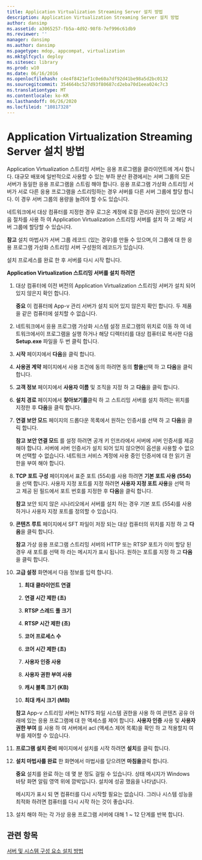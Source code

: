 ```yaml
---
title: Application Virtualization Streaming Server 설치 방법
description: Application Virtualization Streaming Server 설치 방법
author: dansimp
ms.assetid: a3065257-fb5a-4d92-98f8-7ef996c61db9
ms.reviewer: ''
manager: dansimp
ms.author: dansimp
ms.pagetype: mdop, appcompat, virtualization
ms.mktglfcycl: deploy
ms.sitesec: library
ms.prod: w10
ms.date: 06/16/2016
ms.openlocfilehash: c4e4f8421ef1c0e60a7df92d41be98a5d2bc0132
ms.sourcegitcommit: 354664bc527d93f80687cd2eba70d1eea024c7c3
ms.translationtype: MT
ms.contentlocale: ko-KR
ms.lasthandoff: 06/26/2020
ms.locfileid: "10817328"
---
```

# Application Virtualization Streaming Server 설치 방법


Application Virtualization 스트리밍 서버는 응용 프로그램을 클라이언트에 게시 합니다. 대규모 배포에 일반적으로 사용할 수 있는 부하 분산 환경에서는 서버 그룹의 모든 서버가 동일한 응용 프로그램을 스트림 해야 합니다. 응용 프로그램 가상화 스트리밍 서버가 서로 다른 응용 프로그램을 스트리밍하는 경우 서버를 다른 서버 그룹에 할당 합니다. 이 경우 서버 그룹의 용량을 늘려야 할 수도 있습니다.

네트워크에서 대상 컴퓨터를 지정한 경우 로그온 계정에 로컬 관리자 권한이 있으면 다음 절차를 사용 하 여 Application Virtualization 스트리밍 서버를 설치 하 고 해당 서버 그룹에 할당할 수 있습니다.

**참고**  설치 마법사가 서버 그룹 레코드 (있는 경우)를 만들 수 있으며,이 그룹에 대 한 응용 프로그램 가상화 스트리밍 서버 구성원의 레코드가 있습니다.

 

설치 프로세스를 완료 한 후 서버를 다시 시작 합니다.

**Application Virtualization 스트리밍 서버를 설치 하려면**

1.  대상 컴퓨터에 이전 버전의 Application Virtualization 스트리밍 서버가 설치 되어 있지 않은지 확인 합니다.

    **중요**  이 컴퓨터에 App-v 관리 서버가 설치 되어 있지 않은지 확인 합니다. 두 제품을 같은 컴퓨터에 설치할 수 없습니다.

     

2.  네트워크에서 응용 프로그램 가상화 시스템 설정 프로그램의 위치로 이동 하 여 네트워크에서이 프로그램을 실행 하거나 해당 디렉터리를 대상 컴퓨터로 복사한 다음 **Setup.exe** 파일을 두 번 클릭 합니다.

3.  **시작** 페이지에서 **다음**을 클릭 합니다.

4.  **사용권 계약** 페이지에서 사용 조건에 동의 하려면 동의 **함을**선택 하 고 **다음**을 클릭 합니다.

5.  **고객 정보** 페이지에서 **사용자 이름** 및 조직을 지정 하 고 **다음**을 클릭 합니다.

6.  **설치 경로** 페이지에서 **찾아보기를**클릭 하 고 스트리밍 서버를 설치 하려는 위치를 지정한 후 **다음**을 클릭 합니다.

7.  **연결 보안 모드** 페이지의 드롭다운 목록에서 원하는 인증서를 선택 하 고 **다음**을 클릭 합니다.

    **참고**  **보안 연결 모드** 를 설정 하려면 공개 키 인프라에서 서버에 서버 인증서를 제공 해야 합니다. 서버에 서버 인증서가 설치 되어 있지 않으면이 옵션을 사용할 수 없으며 선택할 수 없습니다. 네트워크 서비스 계정에 사용 중인 인증서에 대 한 읽기 권한을 부여 해야 합니다.

     

8.  **TCP 포트 구성** 페이지에서 표준 포트 (554)를 사용 하려면 **기본 포트 사용 (554)** 을 선택 합니다. 사용자 지정 포트를 지정 하려면 **사용자 지정 포트 사용**을 선택 하 고 제공 된 필드에서 포트 번호를 지정한 후 **다음**을 클릭 합니다.

    **참고**  보안 되지 않은 시나리오에서 서버를 설치 하는 경우 기본 포트 (554)를 사용 하거나 사용자 지정 포트를 정의할 수 있습니다.

     

9.  **콘텐츠 루트** 페이지에서 SFT 파일이 저장 되는 대상 컴퓨터의 위치를 지정 하 고 **다음**을 클릭 합니다.

    **참고**  가상 응용 프로그램 스트리밍 서버의 HTTP 또는 RTSP 포트가 이미 할당 된 경우 새 포트를 선택 하 라는 메시지가 표시 됩니다. 원하는 포트를 지정 하 고 **다음**을 클릭 합니다.

     

10. **고급 설정** 화면에서 다음 정보를 입력 합니다.

    1.  **최대 클라이언트 연결**

    2.  **연결 시간 제한 (초)**

    3.  **RTSP 스레드 풀 크기**

    4.  **RTSP 시간 제한 (초)**

    5.  **코어 프로세스 수**

    6.  **코어 시간 제한 (초)**

    7.  **사용자 인증 사용**

    8.  **사용자 권한 부여 사용**

    9.  **캐시 블록 크기 (KB)**

    10. **최대 캐시 크기 (MB)**

    **참고**  App-v 스트리밍 서버는 NTFS 파일 시스템 권한을 사용 하 여 콘텐츠 공유 아래에 있는 응용 프로그램에 대 한 액세스를 제어 합니다. **사용자 인증** 사용 및 **사용자 권한 부여** 를 사용 하 여 서버에서 acl (액세스 제어 목록)을 확인 하 고 적용할지 여부를 제어할 수 있습니다.

     

11. **프로그램 설치 준비** 페이지에서 설치를 시작 하려면 **설치**를 클릭 합니다.

12. **설치 마법사를 완료** 한 화면에서 마법사를 닫으려면 **마침을**클릭 합니다.

    **중요**  설치를 완료 하는 데 몇 분 정도 걸릴 수 있습니다. 상태 메시지가 Windows 바탕 화면 알림 영역 위에 깜박입니다. 설치에 성공 했음을 나타냅니다.

    메시지가 표시 되 면 컴퓨터를 다시 시작할 필요는 없습니다. 그러나 시스템 성능을 최적화 하려면 컴퓨터를 다시 시작 하는 것이 좋습니다.

     

13. 설치 해야 하는 각 가상 응용 프로그램 서버에 대해 1 ~ 12 단계를 반복 합니다.

## 관련 항목


[서버 및 시스템 구성 요소 설치 방법](how-to-install-the-servers-and-system-components.md)

 

 





